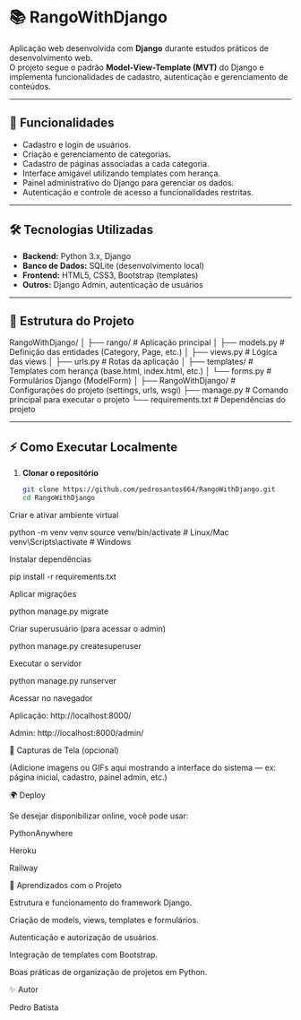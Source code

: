 # 📚 RangoWithDjango

Aplicação web desenvolvida com **Django** durante estudos práticos de desenvolvimento web.  
O projeto segue o padrão **Model-View-Template (MVT)** do Django e implementa funcionalidades de cadastro, autenticação e gerenciamento de conteúdos.

---

## 🚀 Funcionalidades

- Cadastro e login de usuários.
- Criação e gerenciamento de categorias.
- Cadastro de páginas associadas a cada categoria.
- Interface amigável utilizando templates com herança.
- Painel administrativo do Django para gerenciar os dados.
- Autenticação e controle de acesso a funcionalidades restritas.

---

## 🛠️ Tecnologias Utilizadas

- **Backend:** Python 3.x, Django
- **Banco de Dados:** SQLite (desenvolvimento local)
- **Frontend:** HTML5, CSS3, Bootstrap (templates)
- **Outros:** Django Admin, autenticação de usuários

---

## 📂 Estrutura do Projeto

RangoWithDjango/
│
├── rango/ # Aplicação principal
│ ├── models.py # Definição das entidades (Category, Page, etc.)
│ ├── views.py # Lógica das views
│ ├── urls.py # Rotas da aplicação
│ ├── templates/ # Templates com herança (base.html, index.html, etc.)
│ └── forms.py # Formulários Django (ModelForm)
│
├── RangoWithDjango/ # Configurações do projeto (settings, urls, wsgi)
├── manage.py # Comando principal para executar o projeto
└── requirements.txt # Dependências do projeto


---

## ⚡ Como Executar Localmente

1. **Clonar o repositório**
   ```bash
   git clone https://github.com/pedrosantos664/RangoWithDjango.git
   cd RangoWithDjango


Criar e ativar ambiente virtual

python -m venv venv
source venv/bin/activate   # Linux/Mac
venv\Scripts\activate      # Windows


Instalar dependências

pip install -r requirements.txt


Aplicar migrações

python manage.py migrate


Criar superusuário (para acessar o admin)

python manage.py createsuperuser


Executar o servidor

python manage.py runserver


Acessar no navegador

Aplicação: http://localhost:8000/

Admin: http://localhost:8000/admin/

📸 Capturas de Tela (opcional)

(Adicione imagens ou GIFs aqui mostrando a interface do sistema — ex: página inicial, cadastro, painel admin, etc.)

🌍 Deploy

Se desejar disponibilizar online, você pode usar:

PythonAnywhere

Heroku

Railway

📖 Aprendizados com o Projeto

Estrutura e funcionamento do framework Django.

Criação de models, views, templates e formulários.

Autenticação e autorização de usuários.

Integração de templates com Bootstrap.

Boas práticas de organização de projetos em Python.

✨ Autor

Pedro Batista

